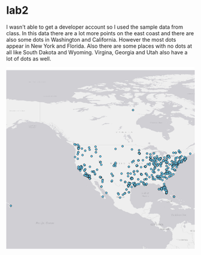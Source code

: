 # lab2

I wasn't able to get a developer account so I used the sample data from class. In this data there are a lot more points on the east coast and there are also some dots in Washington and California. However the most dots appear in New York and Florida. Also there are some places with no dots at all like South Dakota and Wyoming. Virgina, Georgia and Utah also have a lot of dots as well.

<img src ="https://github.com/forechan/lab2/blob/master/assets/lab2.png?raw=true"> 

